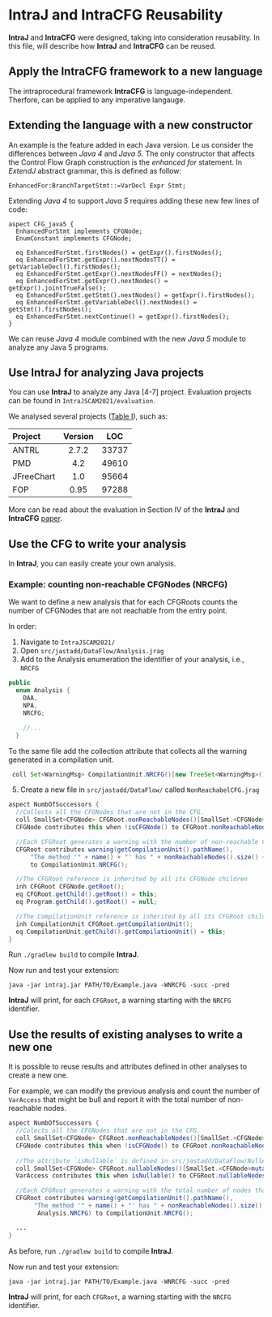 # IntraJ and IntraCFG Reusability
**IntraJ** and **IntraCFG** were designed, taking into consideration reusability.
In this file, will describe how **IntraJ** and **IntraCFG** can be reused.


## Apply the IntraCFG framework to a new language
The intraprocedural framework **IntraCFG** is language-independent. 
Therfore, can be applied to any imperative langauge.

## Extending the language with a new constructor
An example is the feature added in each Java version. Le us consider the differences between _Java 4_ and _Java 5_.
The only constructor that affects the Control Flow Graph construction is the _enhanced for_ statement. 
In _ExtendJ_ abstract grammar, this is defined as follow:

```
EnhancedFor:BranchTargetStmt::=VarDecl Expr Stmt;
```

Extending _Java 4_ to support _Java 5_ requires adding these new few lines of code:
```
aspect CFG_java5 {
  EnhancedForStmt implements CFGNode;
  EnumConstant implements CFGNode;

  eq EnhancedForStmt.firstNodes() = getExpr().firstNodes();
  eq EnhancedForStmt.getExpr().nextNodesTT() = getVariableDecl().firstNodes();
  eq EnhancedForStmt.getExpr().nextNodesFF() = nextNodes();
  eq EnhancedForStmt.getExpr().nextNodes() = getExpr().jointTrueFalse();
  eq EnhancedForStmt.getStmt().nextNodes() = getExpr().firstNodes();
  eq EnhancedForStmt.getVariableDecl().nextNodes() = getStmt().firstNodes();
  eq EnhancedForStmt.nextContinue() = getExpr().firstNodes();
}

```
We can reuse _Java 4_ module combined with the new _Java 5_ module to analyze any Java 5 programs.


## Use IntraJ for analyzing Java projects
You can use **IntraJ** to analyze any Java [4-7] project. 
Evaluation projects can be found in `IntraJSCAM2021/evaluation`.

We analysed several projects ([Table I](https://github.com/lu-cs-sde/IntraJSCAM2021/blob/main/intraj-preprint.pdf)), such as:

| Project      | Version          |      LOC  |
| :---         |     :---:        | :---:     |
| ANTRL        |  2.7.2           |     33737 |
| PMD          |  4.2             |     49610 |
| JFreeChart   |  1.0             |     95664 |
| FOP          |  0.95            |     97288 |

More can be read about the evaluation in Section IV of the **IntraJ** and **IntraCFG** [paper](https://github.com/lu-cs-sde/IntraJSCAM2021/blob/main/intraj-preprint.pdf).


## Use the CFG to write your analysis
In **IntraJ**, you can easily create your own analysis. 


### Example: counting non-reachable CFGNodes (NRCFG)
We want to define a new analysis that for each CFGRoots counts the number of CFGNodes
that are not reachable from the entry point.

In order:

1) Navigate to `IntraJSCAM2021/`
2)  Open `src/jastadd/DataFlow/Analysis.jrag`
3) Add to the Analysis enumeration the identifier of your analysis, i.e., `NRCFG`
```java
public
  enum Analysis {
    DAA,
    NPA,
    NRCFG;

    //...
  }
```
To the same file add the collection attribute that collects all the warning generated in a compilation unit.
```java
 coll Set<WarningMsg> CompilationUnit.NRCFG()[new TreeSet<WarningMsg>()] with add root CompilationUnit;
```

5) Create a new file in `src/jastadd/DataFlow/` called `NonReachabelCFG.jrag`
```java
aspect NumbOfSuccessors {
  //Collects all the CFGNodes that are not in the CFG.
  coll SmallSet<CFGNode> CFGRoot.nonReachableNodes()[SmallSet.<CFGNode>mutable()] with add root CompilationUnit;
  CFGNode contributes this when !isCFGNode() to CFGRoot.nonReachableNodes() for getRoot();

  //Each CFGRoot generates a warning with the number of non-reachable CFGNodes
  CFGRoot contributes warning(getCompilationUnit().pathName(),
      "The method '" + name() + "' has " + nonReachableNodes().size() +" non-reachableble nodes.", Analysis.NRCFG) 
      to CompilationUnit.NRCFG();

  //The CFGRoot reference is inherited by all its CFGNode children
  inh CFGRoot CFGNode.getRoot();
  eq CFGRoot.getChild().getRoot() = this;
  eq Program.getChild().getRoot() = null;

  //The CompilationUnit reference is inherited by all its CFGRoot children
  inh CompilationUnit CFGRoot.getCompilationUnit();
  eq CompilationUnit.getChild().getCompilationUnit() = this;
}
```

Run `./gradlew build`  to compile **IntraJ**.

Now run and test your extension:
```
java -jar intraj.jar PATH/TO/Example.java -WNRCFG -succ -pred
```
**IntraJ** will print, for each `CFGRoot`, a warning starting with the `NRCFG` identifier.

## Use the results of existing analyses to write a new one
It is possible to reuse results and attributes defined in other analyses to create a new one.

For example, we can modify the previous analysis and count the number of `VarAccess` that might be bull
and report it with the total number of non-reachable nodes.

```java
aspect NumbOfSuccessors {
  //Colects all the CFGNodes that are not in the CFG.
  coll SmallSet<CFGNode> CFGRoot.nonReachableNodes()[SmallSet.<CFGNode>mutable()] with add root CompilationUnit;
  CFGNode contributes this when !isCFGNode() to CFGRoot.nonReachableNodes() for getRoot();
 
  //The attribute `isNullable` is defined in src/jastadd/DataFlow/NullAnlaysis.jrag
  coll SmallSet<CFGNode> CFGRoot.nullableNodes()[SmallSet.<CFGNode>mutable()] with add root CompilationUnit;
  VarAccess contributes this when isNullable() to CFGRoot.nullableNodes() for getRoot();

  //Each CFGRoot generates a warning with the total number of nodes that are not reachable and at the same time nullable.
  CFGRoot contributes warning(getCompilationUnit().pathName(),
       "The method '" + name() + "' has " + nonReachableNodes().size() +" non-reachable node and "+ nullableNodes().size() + " nodes that might be null",
        Analysis.NRCFG) to CompilationUnit.NRCFG();

  ...
}
```
As before, run `./gradlew build`  to compile **IntraJ**.

Now run and test your extension:
```
java -jar intraj.jar PATH/TO/Example.java -WNRCFG -succ -pred
```
**IntraJ** will print, for each `CFGRoot`, a warning starting with the `NRCFG` identifier.